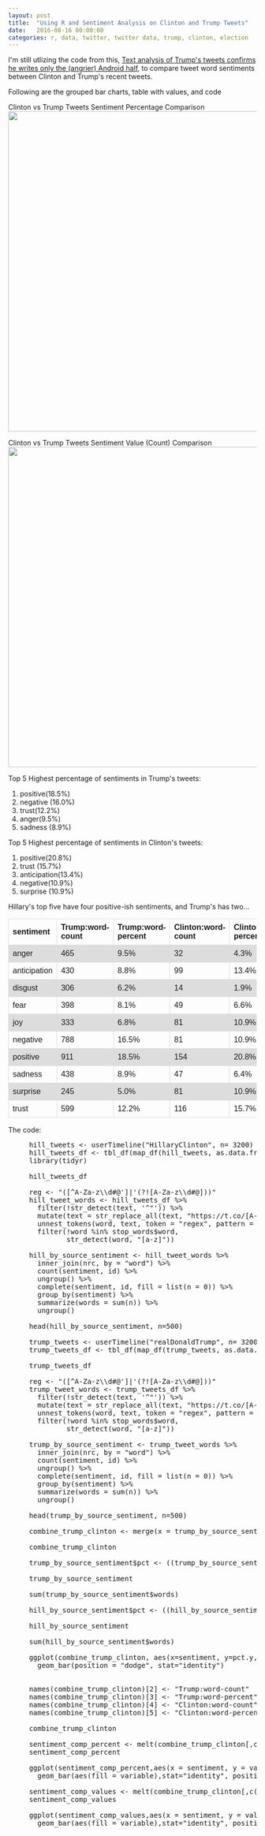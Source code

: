 ```yaml
---
layout: post
title:  "Using R and Sentiment Analysis on Clinton and Trump Tweets"
date:   2016-08-16 00:00:00
categories: r, data, twitter, twitter data, trump, clinton, election
---
```

<style> 

table {
    font-family: arial, sans-serif;
    border-collapse: collapse;
    width: 100%;
}

td, th {
    border: 1px solid #dddddd;
    text-align: left;
    padding: 8px;
}

tr:nth-child(even) {
    background-color: #dddddd;
}
</style>
I'm still utlizing the code from this, [Text analysis of Trump's tweets confirms he writes only the (angrier) Android half](http://varianceexplained.org/r/trump-tweets/), to compare tweet word sentiments between Clinton and Trump's recent tweets. 

Following are the grouped bar charts, table with values, and code

Clinton vs Trump Tweets Sentiment Percentage Comparison
<a href="http://khasachi.com/images/percent_comparison.png"><img width="650" src="http://khasachi.com/images/percent_comparison.png"/></a>

Clinton vs Trump Tweets Sentiment Value (Count) Comparison
<a href="http://khasachi.com/images/comp_values.png"><img width="650" src="http://khasachi.com/images/comp_values.png"/></a>

Top 5 Highest percentage of sentiments in Trump's tweets: 
<ol>
<li>positive(18.5%)</li>
<li>negative (16.0%) </li>
<li>trust(12.2%) </li>
<li>anger(9.5%) </li>
<li>sadness (8.9%) </li>
</ol>

Top 5 Highest percentage of sentiments in Clinton's tweets: 
<ol>
<li>positive(20.8%) </li>
<li>trust (15.7%) </li>
<li>anticipation(13.4%) </li>
<li>negative(10.9%) </li>
<li>surprise (10.9%) </li>
</ol>

Hillary's top five have four positive-ish sentiments, and Trump's has two...

<table>
  <tr>
    <th>sentiment</th>
    <th>Trump:word-count</th>
    <th>Trump:word-percent</th>
    <th>Clinton:word-count</th>
    <th>Clinton:word-percent</th>
  </tr>
  <tr>
    <td>anger</td>
    <td>465</td>
    <td>9.5%</td>
    <td>32</td>
    <td>4.3%</td>
  </tr>
  <tr>
    <td>anticipation</td>
    <td>430</td>
    <td>8.8%</td>
    <td>99</td>
    <td>13.4%</td>
  </tr>
  <tr>
    <td>disgust</td>
    <td>306</td>
    <td>6.2%</td>
    <td>14</td>
    <td>1.9%</td>
  </tr>
  <tr>
    <td>fear</td>
    <td>398</td>
    <td>8.1%</td>
    <td>49</td>
    <td>6.6%</td>
  </tr>
  <tr>
    <td>joy</td>
    <td>333</td>
    <td>6.8%</td>
    <td>81</td>
    <td>10.9%</td>
  </tr>
  <tr>
    <td>negative</td>
    <td>788</td>
    <td>16.5%</td>
    <td>81</td>
    <td>10.9%</td>
  </tr>
    <tr>
    <td>positive</td>
    <td>911</td>
    <td>18.5%</td>
    <td>154</td>
    <td>20.8%</td>
  </tr>
    <tr>
    <td>sadness</td>
    <td>438</td>
    <td>8.9%</td>
    <td>47</td>
    <td>6.4%</td>
  </tr>
    <tr>
    <td>surprise</td>
    <td>245</td>
    <td>5.0%</td>
    <td>81</td>
    <td>10.9%</td>
  </tr>
  <tr>
    <td>trust</td>
    <td>599</td>
    <td>12.2%</td>
    <td>116</td>
    <td>15.7%</td>
  </tr>
</table>

The code: 

<pre>
     hill_tweets <- userTimeline("HillaryClinton", n= 3200)
     hill_tweets_df <- tbl_df(map_df(hill_tweets, as.data.frame))
     library(tidyr)

     hill_tweets_df

     reg <- "([^A-Za-z\\d#@']|'(?![A-Za-z\\d#@]))"
     hill_tweet_words <- hill_tweets_df %>%
       filter(!str_detect(text, '^"')) %>%
       mutate(text = str_replace_all(text, "https://t.co/[A-Za-z\\d]+|&amp;", "")) %>%
       unnest_tokens(word, text, token = "regex", pattern = reg) %>%
       filter(!word %in% stop_words$word,
              str_detect(word, "[a-z]"))

     hill_by_source_sentiment <- hill_tweet_words %>%
       inner_join(nrc, by = "word") %>%
       count(sentiment, id) %>%
       ungroup() %>%
       complete(sentiment, id, fill = list(n = 0)) %>%
       group_by(sentiment) %>%
       summarize(words = sum(n)) %>%
       ungroup()

     head(hill_by_source_sentiment, n=500)

     trump_tweets <- userTimeline("realDonaldTrump", n= 3200)
     trump_tweets_df <- tbl_df(map_df(trump_tweets, as.data.frame))
     
     trump_tweets_df

     reg <- "([^A-Za-z\\d#@']|'(?![A-Za-z\\d#@]))"
     trump_tweet_words <- trump_tweets_df %>%
       filter(!str_detect(text, '^"')) %>%
       mutate(text = str_replace_all(text, "https://t.co/[A-Za-z\\d]+|&amp;", "")) %>%
       unnest_tokens(word, text, token = "regex", pattern = reg) %>%
       filter(!word %in% stop_words$word,
              str_detect(word, "[a-z]"))

     trump_by_source_sentiment <- trump_tweet_words %>%
       inner_join(nrc, by = "word") %>%
       count(sentiment, id) %>%
       ungroup() %>%
       complete(sentiment, id, fill = list(n = 0)) %>%
       group_by(sentiment) %>%
       summarize(words = sum(n)) %>%
       ungroup()

     head(trump_by_source_sentiment, n=500)
     
     combine_trump_clinton <- merge(x = trump_by_source_sentiment, y = hill_by_source_sentiment, by = c("sentiment"), all.x=TRUE)

     combine_trump_clinton

     trump_by_source_sentiment$pct <- ((trump_by_source_sentiment$words / sum(trump_by_source_sentiment$words)) * 100)

     trump_by_source_sentiment

     sum(trump_by_source_sentiment$words)

     hill_by_source_sentiment$pct <- ((hill_by_source_sentiment$words / sum(hill_by_source_sentiment$words)) * 100)

     hill_by_source_sentiment

     sum(hill_by_source_sentiment$words)

     ggplot(combine_trump_clinton, aes(x=sentiment, y=pct.y, fill=pct.x)) +   
       geom_bar(position = "dodge", stat="identity")


     names(combine_trump_clinton)[2] <- "Trump:word-count"
     names(combine_trump_clinton)[3] <- "Trump:word-percent"
     names(combine_trump_clinton)[4] <- "Clinton:word-count"
     names(combine_trump_clinton)[5] <- "Clinton:word-percent"

     combine_trump_clinton

     sentiment_comp_percent <- melt(combine_trump_clinton[,c('sentiment','Trump:word-percent','Clinton:word-percent')],id.vars = 1)
     sentiment_comp_percent

     ggplot(sentiment_comp_percent,aes(x = sentiment, y = value)) + 
       geom_bar(aes(fill = variable),stat="identity", position = "dodge")

     sentiment_comp_values <- melt(combine_trump_clinton[,c('sentiment','Trump:word-count','Clinton:word-count')],id.vars = 1)
     sentiment_comp_values

     ggplot(sentiment_comp_values,aes(x = sentiment, y = value)) + 
       geom_bar(aes(fill = variable),stat="identity", position = position_dodge()) 
    </pre>

